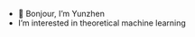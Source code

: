 - 👋 Bonjour, I’m Yunzhen
- I’m interested in theoretical machine learning

<!---
yaoyzh/yaoyzh is a ✨ special ✨ repository because its `README.md` (this file) appears on your GitHub profile.
You can click the Preview link to take a look at your changes.
--->
